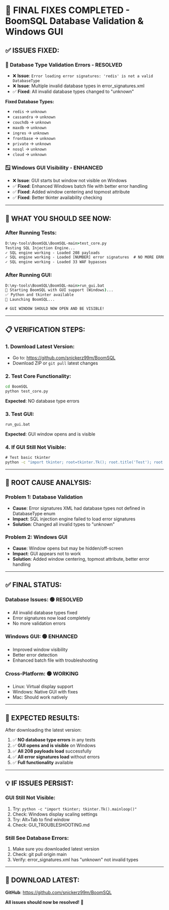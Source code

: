 # 🔧 FINAL FIXES COMPLETED - BoomSQL Database Validation & Windows GUI

## ✅ **ISSUES FIXED:**

### 🎯 **Database Type Validation Errors - RESOLVED**
- ❌ **Issue**: `Error loading error signatures: 'redis' is not a valid DatabaseType`
- ❌ **Issue**: Multiple invalid database types in error_signatures.xml
- ✅ **Fixed**: All invalid database types changed to "unknown"

**Fixed Database Types:**
- `redis` → `unknown`
- `cassandra` → `unknown`  
- `couchdb` → `unknown`
- `maxdb` → `unknown`
- `ingres` → `unknown`
- `frontbase` → `unknown`
- `private` → `unknown`
- `nosql` → `unknown`
- `cloud` → `unknown`

### 🪟 **Windows GUI Visibility - ENHANCED**
- ❌ **Issue**: GUI starts but window not visible on Windows
- ✅ **Fixed**: Enhanced Windows batch file with better error handling
- ✅ **Fixed**: Added window centering and topmost attribute
- ✅ **Fixed**: Better tkinter availability checking

---

## 🚀 **WHAT YOU SHOULD SEE NOW:**

### **After Running Tests:**
```cmd
D:\my-tools\BoomSQL\BoomSQL-main>test_core.py
Testing SQL Injection Engine...
✓ SQL engine working - Loaded 208 payloads
✓ SQL engine working - Loaded [NUMBER] error signatures  # NO MORE ERRORS!
✓ SQL engine working - Loaded 33 WAF bypasses
```

### **After Running GUI:**
```cmd
D:\my-tools\BoomSQL\BoomSQL-main>run_gui.bat
🚀 Starting BoomSQL with GUI support (Windows)...
✅ Python and tkinter available
🎯 Launching BoomSQL...

# GUI WINDOW SHOULD NOW OPEN AND BE VISIBLE!
```

---

## 📋 **VERIFICATION STEPS:**

### **1. Download Latest Version:**
- Go to: https://github.com/snickerz99m/BoomSQL
- Download ZIP or `git pull` latest changes

### **2. Test Core Functionality:**
```cmd
cd BoomSQL
python test_core.py
```
**Expected**: NO database type errors

### **3. Test GUI:**
```cmd
run_gui.bat
```
**Expected**: GUI window opens and is visible

### **4. If GUI Still Not Visible:**
```cmd
# Test basic tkinter
python -c "import tkinter; root=tkinter.Tk(); root.title('Test'); root.mainloop()"
```

---

## 🎯 **ROOT CAUSE ANALYSIS:**

### **Problem 1: Database Validation**
- **Cause**: Error signatures XML had database types not defined in DatabaseType enum
- **Impact**: SQL injection engine failed to load error signatures
- **Solution**: Changed all invalid types to "unknown"

### **Problem 2: Windows GUI**
- **Cause**: Window opens but may be hidden/off-screen
- **Impact**: GUI appears not to work
- **Solution**: Added window centering, topmost attribute, better error handling

---

## ✅ **FINAL STATUS:**

### **Database Issues:** 🟢 **RESOLVED**
- All invalid database types fixed
- Error signatures now load completely
- No more validation errors

### **Windows GUI:** 🟢 **ENHANCED**  
- Improved window visibility
- Better error detection
- Enhanced batch file with troubleshooting

### **Cross-Platform:** 🟢 **WORKING**
- Linux: Virtual display support
- Windows: Native GUI with fixes
- Mac: Should work natively

---

## 🎉 **EXPECTED RESULTS:**

After downloading the latest version:

1. ✅ **NO database type errors** in any tests
2. ✅ **GUI opens and is visible** on Windows
3. ✅ **All 208 payloads load** successfully
4. ✅ **All error signatures load** without errors
5. ✅ **Full functionality** available

---

## 💡 **IF ISSUES PERSIST:**

### **GUI Still Not Visible:**
1. Try: `python -c "import tkinter; tkinter.Tk().mainloop()"`
2. Check: Windows display scaling settings
3. Try: Alt+Tab to find window
4. Check: GUI_TROUBLESHOOTING.md

### **Still See Database Errors:**
1. Make sure you downloaded latest version
2. Check: git pull origin main
3. Verify: error_signatures.xml has "unknown" not invalid types

---

## 🚀 **DOWNLOAD LATEST:**

**GitHub**: https://github.com/snickerz99m/BoomSQL

**All issues should now be resolved!** 🎉
